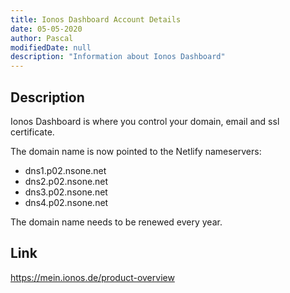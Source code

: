 ```yaml
---
title: Ionos Dashboard Account Details
date: 05-05-2020
author: Pascal
modifiedDate: null
description: "Information about Ionos Dashboard"
---
```

## Description

Ionos Dashboard is where you control your domain, email and ssl certificate.

The domain name is now pointed to the Netlify nameservers:


- dns1.p02.nsone.net
- dns2.p02.nsone.net
- dns3.p02.nsone.net
- dns4.p02.nsone.net

The domain name needs to be renewed every year.

## Link

<a href="https://mein.ionos.de/product-overview" class="text-info lead" target="_blank">https://mein.ionos.de/product-overview</a>
